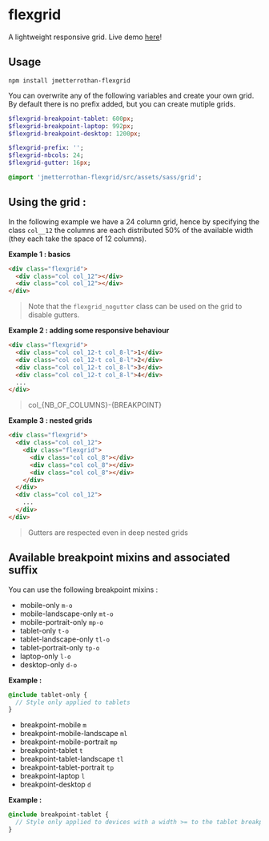 # flexgrid
A lightweight responsive grid. Live demo [here](http://projects.metter-rothan.fr/flexgrid/)!

## Usage

```
npm install jmetterrothan-flexgrid
```

You can overwrite any of the following variables and create your own grid.
By default there is no prefix added, but you can create mutiple grids.

```sass
$flexgrid-breakpoint-tablet: 600px;
$flexgrid-breakpoint-laptop: 992px;
$flexgrid-breakpoint-desktop: 1200px;

$flexgrid-prefix: '';
$flexgrid-nbcols: 24;
$flexgrid-gutter: 16px;

@import 'jmetterrothan-flexgrid/src/assets/sass/grid';
```

## Using the grid :

In the following example we have a 24 column grid, hence by specifying the class `col__12` the columns are each distributed 50% of the available width (they each take the space of 12 columns).

**Example 1 : basics**
```html
<div class="flexgrid">
  <div class="col col_12"></div>
  <div class="col col_12"></div>
</div>
 ```
  
 > Note that the `flexgrid_nogutter` class can be used on the grid to disable gutters.

**Example 2 : adding some responsive behaviour**

```html
<div class="flexgrid">
  <div class="col col_12-t col_8-l">1</div>
  <div class="col col_12-t col_8-l">2</div>
  <div class="col col_12-t col_8-l">3</div>
  <div class="col col_12-t col_8-l">4</div>
  ...
</div>
 ```

> col_{NB_OF_COLUMNS}-{BREAKPOINT}

**Example 3 : nested grids**

```html
<div class="flexgrid">
  <div class="col col_12">
    <div class="flexgrid">
      <div class="col col_8"></div>
      <div class="col col_8"></div>
      <div class="col col_8"></div>
    </div>
  </div>
  <div class="col col_12">
    ...
  </div>
</div>
 ```
 > Gutters are respected even in deep nested grids

## Available breakpoint mixins and associated suffix

You can use the following breakpoint mixins :

- mobile-only `m-o`
- mobile-landscape-only `mt-o`
- mobile-portrait-only `mp-o`
- tablet-only `t-o`
- tablet-landscape-only `tl-o`
- tablet-portrait-only `tp-o`
- laptop-only `l-o`
- desktop-only `d-o`

**Example :**
```sass
@include tablet-only {
  // Style only applied to tablets
}
```

- breakpoint-mobile `m`
- breakpoint-mobile-landscape `ml`
- breakpoint-mobile-portrait `mp`
- breakpoint-tablet `t`
- breakpoint-tablet-landscape `tl`
- breakpoint-tablet-portrait `tp`
- breakpoint-laptop `l`
- breakpoint-desktop `d`

**Example :**
```sass
@include breakpoint-tablet {
  // Style only applied to devices with a width >= to the tablet breakpoint
}
```
